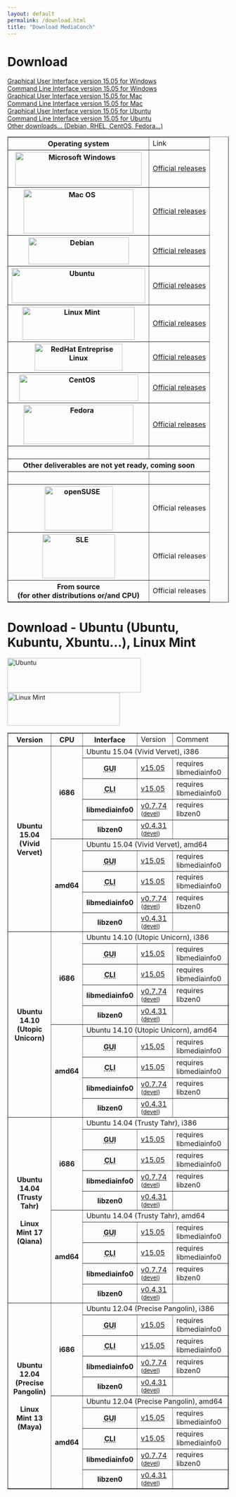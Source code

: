 ```yaml
---
layout: default
permalink: /download.html
title: "Download MediaConch"
---
```


# Download

<a href="/download/binary/mediaconch-gui/15.05/MediaConch_GUI_15.05_Windows.exe">Graphical User Interface version 15.05 for Windows</a><br />
<a href="/download/binary/mediaconch/15.05/MediaConch_CLI_15.05_Windows.zip">Command Line Interface version 15.05 for Windows</a><br />
<a href="/download/binary/mediaconch-gui/15.05/MediaConch_GUI_15.05_Mac.dmg">Graphical User Interface version 15.05 for Mac</a><br />
<a href="/download/binary/mediaconch/15.05/MediaConch_CLI_15.05_Mac.dmg">Command Line Interface version 15.05 for Mac</a><br />
<a href="Ubuntu">Graphical User Interface version 15.05 for Ubuntu</a><br />
<a href="Ubuntu">Command Line Interface version 15.05 for Ubuntu</a><br />
<a href="Download">Other downloads... (Debian, RHEL, CentOS, Fedora...)</a><br />

<table border="1">
<tr class="table-header">
    <th>Operating system</th>
    <td>Link</td>
</tr>
<tr>
    <th><a href="Windows"><img src="/_/img/OS/Windows.png" width="288" height="76" alt="Microsoft Windows" title="Microsoft Windows"></a></th>
    <td><a href="Windows">Official releases</a></td>
</tr>
<tr>
    <th><a href="Mac_OS"><img src="/_/img/OS/Mac_OS.png" width="250" height="100" alt="Mac OS" title="Mac OS"></a></th>
    <td><a href="Mac_OS">Official releases</a></td>
</tr>
<tr>
    <th><a href="Debian"><img src="/_/img/OS/Debian.png" width="229" height="61" alt="Debian" title="Debian"></a></th>
    <td><a href="Debian">Official releases</a></td>
</tr>
<tr>
    <th><a href="Ubuntu"><img src="/_/img/OS/Ubuntu.png" width="304" height="79" alt="Ubuntu" title="Ubuntu"></a></th>
    <td><a href="Ubuntu">Official releases</a></td>
</tr>
<tr>
    <th><a href="Ubuntu"><img src="/_/img/OS/Linux_Mint.png" width="256" height="75" alt="Linux Mint" title="Linux Mint"></a></th>
    <td><a href="Ubuntu">Official releases</a></td>
</tr>
<tr>
    <th><a href="RHEL"><img src="/_/img/OS/RedHat.png" width="200" height="61" alt="RedHat Entreprise Linux" title="RedHat Entreprise Linux"></a></th>
    <td><a href="RHEL">Official releases</a></td>
</tr>
<tr>
    <th><a href="CentOS"><img src="/_/img/OS/CentOS.png" width="271" height="60" alt="CentOS" title="CentOS"></a></th>
    <td><a href="CentOS">Official releases</a></td>
</tr>
<tr>
    <th><a href="Fedora"><img src="/_/img/OS/Fedora.png" width="250" height="89" alt="Fedora" title="Fedora"></a></th>
    <td><a href="Fedora">Official releases</a></td>
</tr>
<tr>
    <th>&nbsp;</th>
    <td>&nbsp;</td>
</tr>
<tr>
    <th colspan="2">Other deliverables are not yet ready, coming soon</th>
</tr>
<tr>
    <th>&nbsp;</th>
    <td>&nbsp;</td>
</tr>
<tr>
    <th><a xhref="openSUSE"><img src="/_/img/OS/openSUSE.png" width="155" height="100" alt="openSUSE" title="openSUSE"></a></th>
    <td><a xhref="openSUSE">Official releases</a></td>
</tr>
<tr>
    <th><a xhref="SLE"><img src="/_/img/OS/Suse.png" width="165" height="100" alt="SLE" title="SUSE Linux Enterprise"></a></th>
    <td><a xhref="SLE">Official releases</a></td>
</tr>
<tr>
    <th><a xhref="Source">From source<br/>(for other distributions or/and CPU)</a></th>
    <td><a xhref="Source">Official releases</a></td>
</tr>
</table>


<h1>Download - Ubuntu (Ubuntu, Kubuntu, Xbuntu...), Linux Mint</h1>
<img src="/_/img/OS/Ubuntu.png" width="304" height="79" alt="Ubuntu"><img src="/_/img/OS/Linux_Mint.png" width="256" height="75" alt="Linux Mint"><br/>

<table border="1">
<tr class="table-header">
    <th>Version</th>
    <th>CPU</th>
    <th>Interface</th>
    <td>Version</td>
    <td>Comment</td>
</tr>
<tr>
    <th rowspan="10">Ubuntu 15.04<br/>(Vivid Vervet)</th>
    <th rowspan="5">i686</th>
    <td class="table-OS" colspan="3" id="15.04.i386">Ubuntu 15.04 (Vivid Vervet), i386</td>
</tr>
<tr>
    <th><abbr title="Graphical User Interface">GUI</abbr></th>
    <td><a href="/download/binary/mediaconch-gui/15.05.0/mediaconch-gui_15.05.0-1_i386.xUbuntu_15.04.deb">v15.05</a></td>
    <td>requires libmediainfo0</td>
</tr>
<tr>
    <th><abbr title="Command Line Interface">CLI</abbr></th>
    <td><a href="/download/binary/mediaconch/15.05.0/mediaconch_15.05.0-1_i386.xUbuntu_15.04.deb">v15.05</a></td>
    <td>requires libmediainfo0</td>
</tr>
<tr>
    <th>libmediainfo0</th>
    <td><a href="/download/binary/libmediainfo0/0.7.74/libmediainfo0_0.7.74-1_i386.xUbuntu_15.04.deb">v0.7.74</a><small> (<a href="/download/binary/libmediainfo0/0.7.74/libmediainfo-dev_0.7.74-1_i386.xUbuntu_15.04.deb">devel</a>)</small></td>
    <td>requires libzen0</td>
</tr>
<tr>
    <th>libzen0</th>
    <td><a href="/download/binary/libzen0/0.4.31/libzen0_0.4.31-1_i386.xUbuntu_15.04.deb">v0.4.31</a><small> (<a href="/download/binary/libzen0/0.4.31/libzen-dev_0.4.31-1_i386.xUbuntu_15.04.deb">devel</a>)</small></td>
    <td>&nbsp;</td>
</tr>
<tr>
    <th rowspan="5">amd64</th>
    <td class="table-OS" colspan="3" id="15.04.amd64">Ubuntu 15.04 (Vivid Vervet), amd64</td>
</tr>
<tr>
    <th><abbr title="Graphical User Interface">GUI</abbr></th>
    <td><a href="/download/binary/mediaconch-gui/15.05.0/mediaconch-gui_15.05.0-1_amd64.xUbuntu_15.04.deb">v15.05</a></td>
    <td>requires libmediainfo0</td>
</tr>
<tr>
    <th><abbr title="Command Line Interface">CLI</abbr></th>
    <td><a href="/download/binary/mediaconch/15.05.0/mediaconch_15.05.0-1_amd64.xUbuntu_15.04.deb">v15.05</a></td>
    <td>requires libmediainfo0</td>
</tr>
<tr>
    <th>libmediainfo0</th>
    <td><a href="/download/binary/libmediainfo0/0.7.74/libmediainfo0_0.7.74-1_amd64.xUbuntu_15.04.deb">v0.7.74</a><small> (<a href="/download/binary/libmediainfo0/0.7.74/libmediainfo-dev_0.7.74-1_amd64.xUbuntu_15.04.deb">devel</a>)</small></td>
    <td>requires libzen0</td>
</tr>
<tr>
    <th>libzen0</th>
    <td><a href="/download/binary/libzen0/0.4.31/libzen0_0.4.31-1_amd64.xUbuntu_15.04.deb">v0.4.31</a><small> (<a href="/download/binary/libzen0/0.4.31/libzen-dev_0.4.31-1_amd64.xUbuntu_15.04.deb">devel</a>)</small></td>
    <td>&nbsp;</td>
</tr>
<tr>
    <th rowspan="10">Ubuntu 14.10<br/>(Utopic Unicorn)</th>
    <th rowspan="5">i686</th>
    <td class="table-OS" colspan="3" id="14.10.i386">Ubuntu 14.10 (Utopic Unicorn), i386</td>
</tr>
<tr>
    <th><abbr title="Graphical User Interface">GUI</abbr></th>
    <td><a href="/download/binary/mediaconch-gui/15.05.0/mediaconch-gui_15.05.0-1_i386.xUbuntu_14.10.deb">v15.05</a></td>
    <td>requires libmediainfo0</td>
</tr>
<tr>
    <th><abbr title="Command Line Interface">CLI</abbr></th>
    <td><a href="/download/binary/mediaconch/15.05.0/mediaconch_15.05.0-1_i386.xUbuntu_14.10.deb">v15.05</a></td>
    <td>requires libmediainfo0</td>
</tr>
<tr>
    <th>libmediainfo0</th>
    <td><a href="/download/binary/libmediainfo0/0.7.74/libmediainfo0_0.7.74-1_i386.xUbuntu_14.10.deb">v0.7.74</a><small> (<a href="/download/binary/libmediainfo0/0.7.74/libmediainfo-dev_0.7.74-1_i386.xUbuntu_14.10.deb">devel</a>)</small></td>
    <td>requires libzen0</td>
</tr>
<tr>
    <th>libzen0</th>
    <td><a href="/download/binary/libzen0/0.4.31/libzen0_0.4.31-1_i386.xUbuntu_14.10.deb">v0.4.31</a><small> (<a href="/download/binary/libzen0/0.4.31/libzen-dev_0.4.31-1_i386.xUbuntu_14.10.deb">devel</a>)</small></td>
    <td>&nbsp;</td>
</tr>
<tr>
    <th rowspan="5">amd64</th>
    <td class="table-OS" colspan="3" id="14.10.amd64">Ubuntu 14.10 (Utopic Unicorn), amd64</td>
</tr>
<tr>
    <th><abbr title="Graphical User Interface">GUI</abbr></th>
    <td><a href="/download/binary/mediaconch-gui/15.05.0/mediaconch-gui_15.05.0-1_amd64.xUbuntu_14.10.deb">v15.05</a></td>
    <td>requires libmediainfo0</td>
</tr>
<tr>
    <th><abbr title="Command Line Interface">CLI</abbr></th>
    <td><a href="/download/binary/mediaconch/15.05.0/mediaconch_15.05.0-1_amd64.xUbuntu_14.10.deb">v15.05</a></td>
    <td>requires libmediainfo0</td>
</tr>
<tr>
    <th>libmediainfo0</th>
    <td><a href="/download/binary/libmediainfo0/0.7.74/libmediainfo0_0.7.74-1_amd64.xUbuntu_14.10.deb">v0.7.74</a><small> (<a href="/download/binary/libmediainfo0/0.7.74/libmediainfo-dev_0.7.74-1_amd64.xUbuntu_14.10.deb">devel</a>)</small></td>
    <td>requires libzen0</td>
</tr>
<tr>
    <th>libzen0</th>
    <td><a href="/download/binary/libzen0/0.4.31/libzen0_0.4.31-1_amd64.xUbuntu_14.10.deb">v0.4.31</a><small> (<a href="/download/binary/libzen0/0.4.31/libzen-dev_0.4.31-1_amd64.xUbuntu_14.10.deb">devel</a>)</small></td>
    <td>&nbsp;</td>
</tr>
<tr>
    <th rowspan="10">Ubuntu 14.04<br/>(Trusty Tahr)<br/><br/>Linux Mint 17<br/>(Qiana)</th>
    <th rowspan="5">i686</th>
    <td class="table-OS" colspan="3" id="14.04.i386">Ubuntu 14.04 (Trusty Tahr), i386</td>
</tr>
<tr>
    <th><abbr title="Graphical User Interface">GUI</abbr></th>
    <td><a href="/download/binary/mediaconch-gui/15.05.0/mediaconch-gui_15.05.0-1_i386.Debian_7.0.deb">v15.05</a></td>
    <td>requires libmediainfo0</td>
</tr>
<tr>
    <th><abbr title="Command Line Interface">CLI</abbr></th>
    <td><a href="/download/binary/mediaconch/15.05.0/mediaconch_15.05.0-1_i386.Debian_7.0.deb">v15.05</a></td>
    <td>requires libmediainfo0</td>
</tr>
<tr>
    <th>libmediainfo0</th>
    <td><a href="/download/binary/libmediainfo0/0.7.74/libmediainfo0_0.7.74-1_i386.xUbuntu_14.04.deb">v0.7.74</a><small> (<a href="/download/binary/libmediainfo0/0.7.74/libmediainfo-dev_0.7.74-1_i386.xUbuntu_14.04.deb">devel</a>)</small></td>
    <td>requires libzen0</td>
</tr>
<tr>
    <th>libzen0</th>
    <td><a href="/download/binary/libzen0/0.4.31/libzen0_0.4.31-1_i386.xUbuntu_14.04.deb">v0.4.31</a><small> (<a href="/download/binary/libzen0/0.4.31/libzen-dev_0.4.31-1_i386.xUbuntu_14.04.deb">devel</a>)</small></td>
    <td>&nbsp;</td>
</tr>
<tr>
    <th rowspan="5">amd64</th>
    <td class="table-OS" colspan="3" id="14.04.amd64">Ubuntu 14.04 (Trusty Tahr), amd64</td>
</tr>
<tr>
    <th><abbr title="Graphical User Interface">GUI</abbr></th>
    <td><a href="/download/binary/mediaconch-gui/15.05.0/mediaconch-gui_15.05.0-1_amd64.Debian_7.0.deb">v15.05</a></td>
    <td>requires libmediainfo0</td>
</tr>
<tr>
    <th><abbr title="Command Line Interface">CLI</abbr></th>
    <td><a href="/download/binary/mediaconch/15.05.0/mediaconch_15.05.0-1_amd64.Debian_7.0.deb">v15.05</a></td>
    <td>requires libmediainfo0</td>
</tr>
<tr>
    <th>libmediainfo0</th>
    <td><a href="/download/binary/libmediainfo0/0.7.74/libmediainfo0_0.7.74-1_amd64.xUbuntu_14.04.deb">v0.7.74</a><small> (<a href="/download/binary/libmediainfo0/0.7.74/libmediainfo-dev_0.7.74-1_amd64.xUbuntu_14.04.deb">devel</a>)</small></td>
    <td>requires libzen0</td>
</tr>
<tr>
    <th>libzen0</th>
    <td><a href="/download/binary/libzen0/0.4.31/libzen0_0.4.31-1_amd64.xUbuntu_14.04.deb">v0.4.31</a><small> (<a href="/download/binary/libzen0/0.4.31/libzen-dev_0.4.31-1_amd64.xUbuntu_14.04.deb">devel</a>)</small></td>
    <td>&nbsp;</td>
</tr>
<tr>
    <th rowspan="10">Ubuntu 12.04<br/>(Precise Pangolin)<br/><br/>Linux Mint 13<br/>(Maya)</th>
    <th rowspan="5">i686</th>
    <td class="table-OS" colspan="3" id="12.04.i386">Ubuntu 12.04 (Precise Pangolin), i386</td>
</tr>
<tr>
    <th><abbr title="Graphical User Interface">GUI</abbr></th>
    <td><a href="/download/binary/mediaconch-gui/15.05.0/mediaconch-gui_15.05.0-1_i386.xUbuntu_12.04.deb">v15.05</a></td>
    <td>requires libmediainfo0</td>
</tr>
<tr>
    <th><abbr title="Command Line Interface">CLI</abbr></th>
    <td><a href="/download/binary/mediaconch/15.05.0/mediaconch_15.05.0-1_i386.xUbuntu_12.04.deb">v15.05</a></td>
    <td>requires libmediainfo0</td>
</tr>
<tr>
    <th>libmediainfo0</th>
    <td><a href="/download/binary/libmediainfo0/0.7.74/libmediainfo0_0.7.74-1_i386.xUbuntu_12.04.deb">v0.7.74</a><small> (<a href="/download/binary/libmediainfo0/0.7.74/libmediainfo-dev_0.7.74-1_i386.xUbuntu_12.04.deb">devel</a>)</small></td>
    <td>requires libzen0</td>
</tr>
<tr>
    <th>libzen0</th>
    <td><a href="/download/binary/libzen0/0.4.31/libzen0_0.4.31-1_i386.xUbuntu_12.04.deb">v0.4.31</a><small> (<a href="/download/binary/libzen0/0.4.31/libzen-dev_0.4.31-1_i386.xUbuntu_12.04.deb">devel</a>)</small></td>
    <td>&nbsp;</td>
</tr>
<tr>
    <th rowspan="5">amd64</th>
    <td class="table-OS" colspan="3" id="12.04.amd64">Ubuntu 12.04 (Precise Pangolin), amd64</td>
</tr>
<tr>
    <th><abbr title="Graphical User Interface">GUI</abbr></th>
    <td><a href="/download/binary/mediaconch-gui/15.05.0/mediaconch-gui_15.05.0-1_amd64.xUbuntu_12.04.deb">v15.05</a></td>
    <td>requires libmediainfo0</td>
</tr>
<tr>
    <th><abbr title="Command Line Interface">CLI</abbr></th>
    <td><a href="/download/binary/mediaconch/15.05.0/mediaconch_15.05.0-1_amd64.xUbuntu_12.04.deb">v15.05</a></td>
    <td>requires libmediainfo0</td>
</tr>
<tr>
    <th>libmediainfo0</th>
    <td><a href="/download/binary/libmediainfo0/0.7.74/libmediainfo0_0.7.74-1_amd64.xUbuntu_12.04.deb">v0.7.74</a><small> (<a href="/download/binary/libmediainfo0/0.7.74/libmediainfo-dev_0.7.74-1_amd64.xUbuntu_12.04.deb">devel</a>)</small></td>
    <td>requires libzen0</td>
</tr>
<tr>
    <th>libzen0</th>
    <td><a href="/download/binary/libzen0/0.4.31/libzen0_0.4.31-1_amd64.xUbuntu_12.04.deb">v0.4.31</a><small> (<a href="/download/binary/libzen0/0.4.31/libzen-dev_0.4.31-1_amd64.xUbuntu_12.04.deb">devel</a>)</small></td>
    <td>&nbsp;</td>
</tr>

